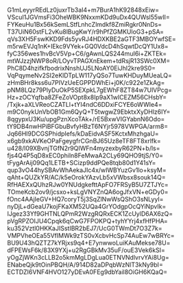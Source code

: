 G1mLeyyrREdLz0juxrTb3aI4+m7BurA1hK92848xEiw=
VScuI1JGVmsFi3OheWBK9NxxmKDd9uDx4QUWsl55wII=
FYKeuHu1Bx56kSemLStfLnhcZlmdkf8ZmiRgkr0NnDs=
T37UiN60stFL2vKu8lBugKwY/r9hPfZGMKUloG3+pSA=
qVs3XH5FswKKD9Fds5yvRJ4HDXKBE2aGTF3MBOYwfSE=
m5rwEVJq1nK+IEkc9VYek+GQ0VdcD4hSqwtDcQY1Ux8=
fyC356wes1hvBcV5Vp+C6/gAwnLQS244muI6i+ZKTEk=
mtWJzzjNWP8oR/LOyvTPAGXnEkem+tdRsjR13SWc0XM=
PhC8D4hzifkfbodrixNnshUJ5LNoAY0EiJhI2kre9S0=
VqPqymeNv2SI2eKlDTpLW117yQSo7TuwKHDuyMUeaLQ=
zHmBHr8kss6u7PIVzUeEGPPDWhEi+j0K/c922e1ZkAg=
pNM8LQz79PlyDuOkP5SEXpkL7gEWhF8ZT84w7UlVPcg=
Hz+zOCYqfba8ZFeZoVOpt8x8Ip9aX1wICEZM56CHsbY=
/Txjk+aXLVReoCZATLl+tYI4ndC6DDxiFCYE6oWWIe4=
m9C0nykUnVbOB1Gm6QyQ+T5twgwZ9EbktxXyDHlz6IY=
8qgypxU3Ku/upgPznXcoTAk+/rE5BxwVIGYabnN6Odo=
tY9DB4nwHPiBFGbuBvfyHBzT6NYjr5978VWPGA/arm8=
Jq66HI9DCGSPhidpIefs/kDaEidvASF5KctxMhzhgaU=
x6gb9xkAVKeOPaFgeygfrCGnBJ65Uz8eTF8FT8xrlfk=
u428/l09XBvnjTGfN2r9QIWFn4myzexbyR62PN+b/ls=
fjs4Q4P5qD8xEC0philn8FeMwaA2CLy69QHO9tjS/Y0=
tFygArAij09Qq1LETB+SCizp9ddPQe8tqb80d1Y41sY=
qup3vO44hySBAvWhAekaJIc4x/wIWBYuzGv1lo+ksyM=
qAht+QUZkYR/AC/k5eOrokYAzvLb5xVWbsx8souk14Q=
RfHAEXxQUhzRJw0YNUdgkefttApFO7FRSyB5U7ZTJYc=
TOmeKcb2ov9/jcsxo+ksLgVNYZnQA6ogJfxVN+eGDy0=
fOnc4AAjIeGV+HQ7coryT5j3SqZlNwWsQShO3sNLyyI=
nyDjL+dGeaU7kojFKaXM52UQa4GrYOdgpOcQYiNpvIk=
IJgez33Yf9GHTNLQPmR2WzgRQRxECK1ZcUylD6AX6zQ=
pVgRPZOIJU4Cpqk6qCwG7FPOKPQ+tyhYYrj4xfHfPHA=
ku352Vztl0HKKaJISstIBR2bEJ7/UcG0TWmDt7O3Z7k=
VMPVheOEa55VfIMWk9zTS0vXcbvHcSp74AuEw7wBRYc=
BU9U43hQZTZ7kYRjxs9q4+E7ynwwoLuiKAuMekse78U=
dFPEWsF6k/83X9YXj+u2RgGBkMv35uF/ouE3Vek6kSI=
yOgZjWKn3cLLB2o5kmMgLDgLua0ETNVNdlvrvYAi8Ug=
ENabeQjk9tOinPBQH/A/914D82aDPqbWzNlT3kNy9bI=
ECTDZI6VNF4HVO127yDEvA0FEg9dbYail8OiGH6KQaQ=
